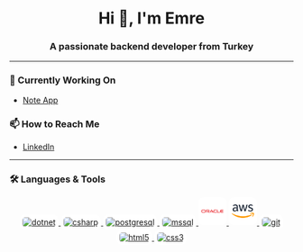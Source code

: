 <h1 align="center">Hi 👋, I'm Emre</h1>
<h3 align="center">A passionate backend developer from Turkey</h3>

---

### 🔭 Currently Working On
- [Note App](https://github.com/erolEmre/Note-App)

### 📫 How to Reach Me
- [LinkedIn](https://www.linkedin.com/in/emre-eroll)

---

### 🛠️ Languages & Tools

<p align="center">
  <a href="https://dotnet.microsoft.com/" target="_blank">
    <img src="https://cdn.jsdelivr.net/gh/devicons/devicon/icons/dotnetcore/dotnetcore-original.svg" alt="dotnet" width="40" height="40" style="background-color:white; padding:5px; border-radius:10px;"/>
  </a>
  <a href="https://learn.microsoft.com/en-us/dotnet/csharp/" target="_blank">
    <img src="https://cdn.jsdelivr.net/gh/devicons/devicon/icons/csharp/csharp-original.svg" alt="csharp" width="40" height="40" style="background-color:white; padding:5px; border-radius:10px;"/>
  </a>
  <a href="https://www.postgresql.org/" target="_blank">
    <img src="https://cdn.jsdelivr.net/gh/devicons/devicon/icons/postgresql/postgresql-original.svg" alt="postgresql" width="40" height="40" style="background-color:white; padding:5px; border-radius:10px;"/>
  </a>
  <a href="https://www.microsoft.com/en-us/sql-server" target="_blank" rel="noreferrer"> <img src="https://www.svgrepo.com/show/303229/microsoft-sql-server-logo.svg" alt="mssql" width="40" height="40" style="background-color:white; padding:5px; border-radius:10px;"/> 
  </a> 
  <a href="https://www.oracle.com/" target="_blank" rel="noreferrer"> <img src="https://raw.githubusercontent.com/devicons/devicon/master/icons/oracle/oracle-original.svg" alt="oracle" width="40" height="40"style="background-color:white; padding:5px; border-radius:10px;"/> 
  </a>
  <a href="https://aws.amazon.com/" target="_blank">
    <img src="https://raw.githubusercontent.com/devicons/devicon/master/icons/amazonwebservices/amazonwebservices-original-wordmark.svg" alt="aws" width="40" height="40" style="background-color:white; padding:5px; border-radius:10px;"/>
  </a>
  <a href="https://git-scm.com/" target="_blank">
    <img src="https://cdn.jsdelivr.net/gh/devicons/devicon/icons/git/git-original.svg" alt="git" width="40" height="40" style="background-color:white; padding:5px; border-radius:10px;"/>
  </a>
  <a href="https://www.w3.org/html/" target="_blank">
    <img src="https://cdn.jsdelivr.net/gh/devicons/devicon/icons/html5/html5-original.svg" alt="html5" width="40" height="40" style="background-color:white; padding:5px; border-radius:10px;"/>
  </a>
  <a href="https://www.w3schools.com/css/" target="_blank">
    <img src="https://cdn.jsdelivr.net/gh/devicons/devicon/icons/css3/css3-original.svg" alt="css3" width="40" height="40" style="background-color:white; padding:5px; border-radius:10px;"/>
  </a>
</p>
